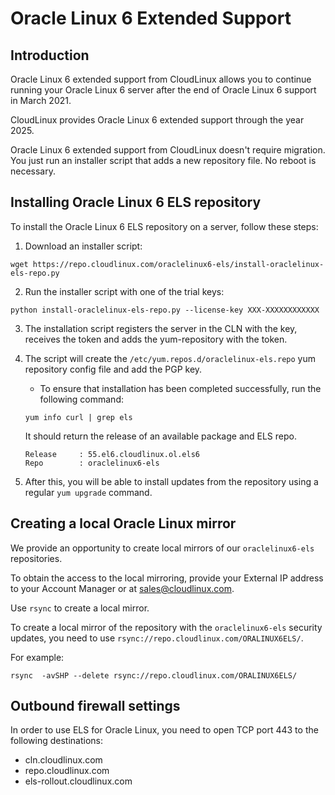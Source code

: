 # Oracle Linux 6 Extended Support

## Introduction

Oracle Linux 6 extended support from CloudLinux allows you to continue running your Oracle Linux 6 server after the end of Oracle Linux 6 support in March 2021.

CloudLinux provides Oracle Linux 6 extended support through the year 2025.

Oracle Linux 6 extended support from CloudLinux doesn't require migration. You just run an installer script that adds a new repository file. No reboot is necessary.


## Installing Oracle Linux 6 ELS repository

To install the Oracle Linux 6 ELS repository on a server, follow these steps:

1. Download an installer script:

```
wget https://repo.cloudlinux.com/oraclelinux6-els/install-oraclelinux-els-repo.py
```

2. Run the installer script with one of the trial keys:

```
python install-oraclelinux-els-repo.py --license-key XXX-XXXXXXXXXXXX
```

3. The installation script registers the server in the CLN with the key, receives the token and adds the yum-repository with the  token.
4. The script will create the `/etc/yum.repos.d/oraclelinux-els.repo` yum repository config file and add the PGP key.

   * To ensure that installation has been completed successfully, run the following command:

    ```
    yum info curl | grep els
    ```
    It should return the release of an available package and ELS repo.
    
    ```
    Release     : 55.el6.cloudlinux.ol.els6
    Repo        : oraclelinux6-els
    ```

5. After this, you will be able to install updates from the repository using a regular `yum upgrade` command.


## Creating a local Oracle Linux mirror

We provide an opportunity to create local mirrors of our `oraclelinux6-els` repositories.

To obtain the access to the local mirroring, provide your External IP address to your Account Manager or at [sales@cloudlinux.com](mailto:sales@cloudlinux.com).

Use `rsync` to create a local mirror.

To create a local mirror of the repository with the `oraclelinux6-els` security updates, you need to use `rsync://repo.cloudlinux.com/ORALINUX6ELS/`.

For example:

```
rsync  -avSHP --delete rsync://repo.cloudlinux.com/ORALINUX6ELS/
```

## Outbound firewall settings


In order to use ELS for Oracle Linux, you need to open TCP port 443 to the following destinations:

* cln.cloudlinux.com
* repo.cloudlinux.com
* els-rollout.cloudlinux.com
